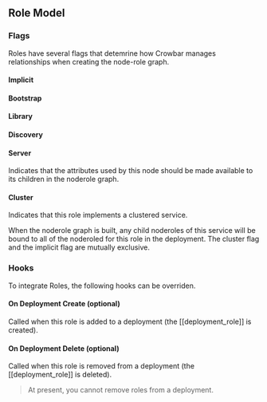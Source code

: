 ## Role Model

### Flags

Roles have several flags that detemrine how Crowbar manages relationships when creating the node-role graph.

#### Implicit

#### Bootstrap

#### Library

#### Discovery

#### Server

Indicates that the attributes used by this node should be made available to its children in the noderole graph.

#### Cluster

Indicates that this role implements a clustered service.

When the noderole graph is built, any child noderoles of this service will be bound to all of the noderoled for this role in the deployment.  The cluster flag and the implicit flag are mutually exclusive.


### Hooks 

To integrate Roles, the following hooks can be overriden.

#### On Deployment Create (optional)

Called when this role is added to a deployment (the [[deployment_role]] is created).  

#### On Deployment Delete (optional)

Called when this role is removed from a deployment (the [[deployment_role]] is deleted).  

> At present, you cannot remove roles from a deployment.

